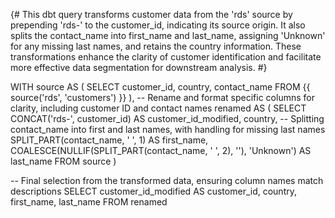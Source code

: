 {# This dbt query transforms customer data from the 'rds' source by prepending 'rds-' to the customer_id, indicating its source origin. It also splits the contact_name into first_name and last_name, assigning 'Unknown' for any missing last names, and retains the country information. These transformations enhance the clarity of customer identification and facilitate more effective data segmentation for downstream analysis. #}

WITH source AS (
    SELECT 
        customer_id,
        country, 
        contact_name 
    FROM {{ source('rds', 'customers') }}
),
-- Rename and format specific columns for clarity, including customer ID and contact names
renamed AS (
    SELECT
        CONCAT('rds-', customer_id) AS customer_id_modified, 
        country,
        -- Splitting contact_name into first and last names, with handling for missing last names
        SPLIT_PART(contact_name, ' ', 1) AS first_name,
        COALESCE(NULLIF(SPLIT_PART(contact_name, ' ', 2), ''), 'Unknown') AS last_name
    FROM source 
)

-- Final selection from the transformed data, ensuring column names match descriptions
SELECT 
    customer_id_modified AS customer_id,
    country, 
    first_name, 
    last_name
FROM renamed
